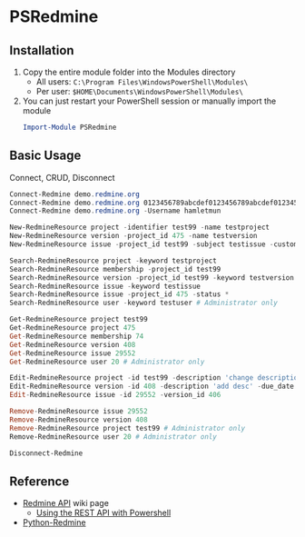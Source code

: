 # PSRedmine

## Installation
1. Copy the entire module folder into the Modules directory
   * All users: `C:\Program Files\WindowsPowerShell\Modules\`
   * Per user: `$HOME\Documents\WindowsPowerShell\Modules\`
2. You can just restart your PowerShell session or manually import the module
    ```PowerShell
    Import-Module PSRedmine
    ```

## Basic Usage
Connect, CRUD, Disconnect
```PowerShell
Connect-Redmine demo.redmine.org
Connect-Redmine demo.redmine.org 0123456789abcdef0123456789abcdef01234567
Connect-Redmine demo.redmine.org -Username hamletmun

New-RedmineResource project -identifier test99 -name testproject
New-RedmineResource version -project_id 475 -name testversion
New-RedmineResource issue -project_id test99 -subject testissue -custom_fields @(@{'value'='test1';'id'=1};@{'value'='test3';'id'=3})

Search-RedmineResource project -keyword testproject
Search-RedmineResource membership -project_id test99
Search-RedmineResource version -project_id test99 -keyword testversion 
Search-RedmineResource issue -keyword testissue
Search-RedmineResource issue -project_id 475 -status *
Search-RedmineResource user -keyword testuser # Administrator only

Get-RedmineResource project test99
Get-RedmineResource project 475
Get-RedmineResource membership 74
Get-RedmineResource version 408
Get-RedmineResource issue 29552
Get-RedmineResource user 20 # Administrator only

Edit-RedmineResource project -id test99 -description 'change description'
Edit-RedmineResource version -id 408 -description 'add desc' -due_date 2018-09-29
Edit-RedmineResource issue -id 29552 -version_id 406

Remove-RedmineResource issue 29552
Remove-RedmineResource version 408
Remove-RedmineResource project test99 # Administrator only
Remove-RedmineResource user 20 # Administrator only

Disconnect-Redmine
```

## Reference
* [Redmine API](http://www.redmine.org/projects/redmine/wiki/Rest_api) wiki page
  * [Using the REST API with Powershell](https://www.redmine.org/projects/redmine/wiki/Rest_api_with_powershell)
* [Python-Redmine](https://github.com/maxtepkeev/python-redmine)
